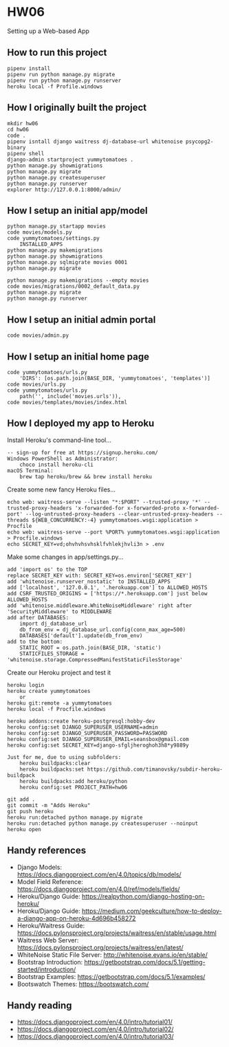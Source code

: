 # HW06
Setting up a Web-based App

## How to run this project

    pipenv install
    pipenv run python manage.py migrate
    pipenv run python manage.py runserver
    heroku local -f Profile.windows

## How I originally built the project

    mkdir hw06
    cd hw06
    code .
    pipenv isntall django waitress dj-database-url whitenoise psycopg2-binary
    pipenv shell
    django-admin startproject yummytomatoes .
    python manage.py showmigrations
    python manage.py migrate
    python manage.py createsuperuser
    python manage.py runserver
    explorer http://127.0.0.1:8000/admin/

## How I setup an initial app/model

    python manage.py startapp movies
    code movies/models.py
    code yummytomatoes/settings.py
        INSTALLED_APPS
    python manage.py makemigrations
    python manage.py showmigrations
    python manage.py sqlmigrate movies 0001
    python manage.py migrate

    python manage.py makemigrations --empty movies
    code movies/migrations/0002_default_data.py
    python manage.py migrate
    python manage.py runserver

## How I setup an initial admin portal

    code movies/admin.py

## How I setup an initial home page

    code yummytomatoes/urls.py
        'DIRS': [os.path.join(BASE_DIR, 'yummytomatoes', 'templates')]
    code movies/urls.py
    code yummytomatoes/urls.py
        path('', include('movies.urls')),
    code movies/templates/movies/index.html

## How I deployed my app to Heroku

Install Heroku's command-line tool...

    -- sign-up for free at https://signup.heroku.com/
    Windows PowerShell as Administrator:
        choco install heroku-cli
    macOS Terminal:
        brew tap heroku/brew && brew install heroku

Create some new fancy Heroku files...

    echo web: waitress-serve --listen "*:$PORT" --trusted-proxy '*' --trusted-proxy-headers 'x-forwarded-for x-forwarded-proto x-forwarded-port' --log-untrusted-proxy-headers --clear-untrusted-proxy-headers --threads ${WEB_CONCURRENCY:-4} yummytomatoes.wsgi:application > Procfile
    echo web: waitress-serve --port %PORT% yummytomatoes.wsgi:application > Procfile.windows
    echo SECRET_KEY=vd;ohvhvhsvhsklfvhlekjhvli3n > .env

Make some changes in app/settings.py...

    add 'import os' to the TOP
    replace SECRET_KEY with: SECRET_KEY=os.environ['SECRET_KEY']
    add 'whitenoise.runserver_nostatic' to INSTALLED_APPS
    add ['localhost', '127.0.0.1', '.herokuapp.com'] to ALLOWED_HOSTS
    add CSRF_TRUSTED_ORIGINS = ['https://*.herokuapp.com'] just below ALLOWED_HOSTS
    add 'whitenoise.middleware.WhiteNoiseMiddleware' right after 'SecurityMiddleware' to MIDDLEWARE
    add after DATABASES:
        import dj_database_url
        db_from_env = dj_database_url.config(conn_max_age=500)
        DATABASES['default'].update(db_from_env)
    add to the bottom:
        STATIC_ROOT = os.path.join(BASE_DIR, 'static')
        STATICFILES_STORAGE = 'whitenoise.storage.CompressedManifestStaticFilesStorage'

Create our Heroku project and test it

    heroku login
    heroku create yummytomatoes
        or
    heroku git:remote -a yummytomatoes
    heroku local -f Procfile.windows

    heroku addons:create heroku-postgresql:hobby-dev
    heroku config:set DJANGO_SUPERUSER_USERNAME=admin
    heroku config:set DJANGO_SUPERUSER_PASSWORD=PASSWORD
    heroku config:set DJANGO_SUPERUSER_EMAIL=seansbox@gmail.com
    heroku config:set SECRET_KEY=django-sfgljheroghoh3h8*y9889y

    Just for me, due to using subfolders:
        heroku buildpacks:clear
        heroku buildpacks:set https://github.com/timanovsky/subdir-heroku-buildpack
        heroku buildpacks:add heroku/python
        heroku config:set PROJECT_PATH=hw06

    git add .
    git commit -m "Adds Heroku"
    git push heroku
    heroku run:detached python manage.py migrate
    heroku run:detached python manage.py createsuperuser --noinput
    heroku open

## Handy references

- Django Models: https://docs.djangoproject.com/en/4.0/topics/db/models/
- Model Field Reference: https://docs.djangoproject.com/en/4.0/ref/models/fields/
- Heroku/Django Guide: https://realpython.com/django-hosting-on-heroku/
- Heroku/Django Guide: https://medium.com/geekculture/how-to-deploy-a-django-app-on-heroku-4d696b458272
- Heroku/Waitress Guide: https://docs.pylonsproject.org/projects/waitress/en/stable/usage.html
- Waitress Web Server: https://docs.pylonsproject.org/projects/waitress/en/latest/
- WhiteNoise Static File Server: http://whitenoise.evans.io/en/stable/
- Bootstrap Introduction: https://getbootstrap.com/docs/5.1/getting-started/introduction/
- Bootstrap Examples: https://getbootstrap.com/docs/5.1/examples/
- Bootswatch Themes: https://bootswatch.com/

## Handy reading

- https://docs.djangoproject.com/en/4.0/intro/tutorial01/
- https://docs.djangoproject.com/en/4.0/intro/tutorial02/
- https://docs.djangoproject.com/en/4.0/intro/tutorial03/
